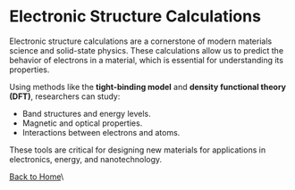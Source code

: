 # Electronic Structure Calculations

Electronic structure calculations are a cornerstone of modern materials science and solid-state physics. These calculations allow us to predict the behavior of electrons in a material, which is essential for understanding its properties.

Using methods like the **tight-binding model** and **density functional theory (DFT)**, researchers can study:
- Band structures and energy levels.
- Magnetic and optical properties.
- Interactions between electrons and atoms.

These tools are critical for designing new materials for applications in electronics, energy, and nanotechnology.

[Back to Home](index.md)\